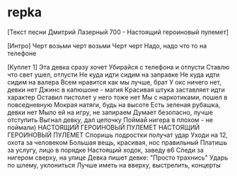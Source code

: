 # repka
[Текст песни Дмитрий Лазерный 700 - Настоящий героиновый пулемет]

[Интро]
Черт возьми черт возьми 
Черт черт
Надо, надо что то на телефоне 

[Куплет 1]
Эта девка сразу хочет
Убирайся с телефона и отпусти
Ставлю что свет ушел, отпусти
Не куда идти сидим на заправке
Не куда идти сидим на валера 
Всем нравится как мы лучше, брат
У окс ничего нет, девки нет
Джинс в капюшоне - магия
Красивая штука заставляет идти характер
Оставил пистолет у него тоже нет
Мы с наркотиками, пошел в повседневную 
Мокрая натяги, будь на высоте
Есть зеленая рубашка, девки нет
Мыло ей на игру, не запираем 
Думает безопасно, лучше отступить 
Выгнал девку, дал цепочку 
Поймай нигера в плохом - не поймали)
НАСТОЯЩИЙ ГЕРОИНОВЫЙ ПУЛЕМЕТ
НАСТОЯЩИЙ ГЕРОИНОВЫЙ ПУЛЕМЕТ
Споришь подростки получат удар
Уходи на 12, охота за человеком 
Большая вещь, красивая, нос правильный
Платишь за услугу, лицо в порядке
Настоящий ходок, заведу в6 
Следи за нигером сверху, на улице 
Девка пишет девке: "Просто трахнись"
Ударь по шлему, уклониться
Лучше иметь на вверху, выстрелить, концерты
